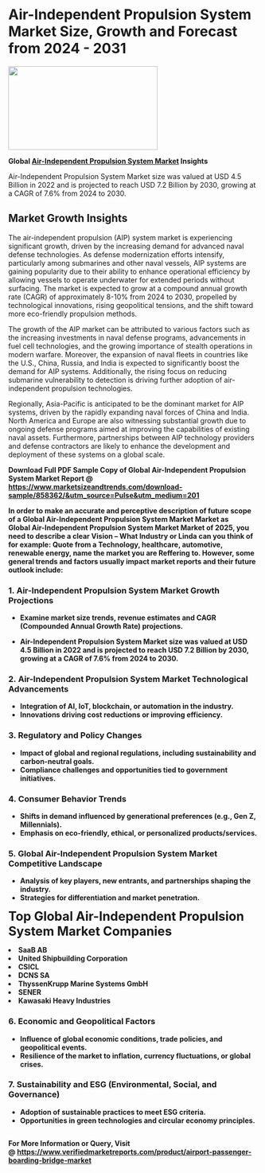 <H1>Air-Independent Propulsion System Market Size, Growth and Forecast from 2024 - 2031</H1><img class="aligncenter size-medium wp-image-584254" src="https://thirdeyenews.in/wp-content/uploads/2024/09/Global-Market-Research-300x168.jpeg" alt="" width="300" height="168" /><p><strong>Global&nbsp;<a href="https://www.marketsizeandtrends.com/download-sample/858362/&amp;utm_source=Pulse&amp;utm_medium=201">Air-Independent Propulsion System Market</a> Insights</strong></p><p>Air-Independent Propulsion System Market size was valued at USD 4.5 Billion in 2022 and is projected to reach USD 7.2 Billion by 2030, growing at a CAGR of 7.6% from 2024 to 2030.</p><p><h2>Market Growth Insights</h2> <p>The air-independent propulsion (AIP) system market is experiencing significant growth, driven by the increasing demand for advanced naval defense technologies. As defense modernization efforts intensify, particularly among submarines and other naval vessels, AIP systems are gaining popularity due to their ability to enhance operational efficiency by allowing vessels to operate underwater for extended periods without surfacing. The market is expected to grow at a compound annual growth rate (CAGR) of approximately 8-10% from 2024 to 2030, propelled by technological innovations, rising geopolitical tensions, and the shift toward more eco-friendly propulsion methods.</p> <p><strong></strong></p> <p>The growth of the AIP market can be attributed to various factors such as the increasing investments in naval defense programs, advancements in fuel cell technologies, and the growing importance of stealth operations in modern warfare. Moreover, the expansion of naval fleets in countries like the U.S., China, Russia, and India is expected to significantly boost the demand for AIP systems. Additionally, the rising focus on reducing submarine vulnerability to detection is driving further adoption of air-independent propulsion technologies.</p> <p>Regionally, Asia-Pacific is anticipated to be the dominant market for AIP systems, driven by the rapidly expanding naval forces of China and India. North America and Europe are also witnessing substantial growth due to ongoing defense programs aimed at improving the capabilities of existing naval assets. Furthermore, partnerships between AIP technology providers and defense contractors are likely to enhance the development and deployment of these systems on a global scale.</p> <p><strong></p><p><span class=""><strong>Download Full PDF Sample Copy of Global Air-Independent Propulsion System Market Report</strong> @ <a href="https://www.marketsizeandtrends.com/download-sample/858362/&amp;utm_source=Pulse&amp;utm_medium=201" target="_blank">https://www.marketsizeandtrends.com/download-sample/858362/&amp;utm_source=Pulse&amp;utm_medium=201</a></span></p><p>In order to make an accurate and perceptive description of future scope of a Global&nbsp;Air-Independent Propulsion System Market Market as Global&nbsp;Air-Independent Propulsion System Market Market of 2025, you need to describe a clear Vision &ndash; What Industry or Linda can you think of for example: Quote from a Technology, healthcare, automotive, renewable energy, name the market you are Reffering to. However, some general trends and factors usually impact market reports and their future outlook include:</p><h3>1.&nbsp;<strong>Air-Independent Propulsion System Market Growth Projections</strong></h3><ul><li>Examine market size trends, revenue estimates and CAGR (Compounded Annual Growth Rate) projections.</li><li><p>Air-Independent Propulsion System Market size was valued at USD 4.5 Billion in 2022 and is projected to reach USD 7.2 Billion by 2030, growing at a CAGR of 7.6% from 2024 to 2030.</p></li></ul><h3>2.&nbsp;<strong>Air-Independent Propulsion System Market Technological Advancements</strong></h3><ul><li>Integration of AI, IoT, blockchain, or automation in the industry.</li><li>Innovations driving cost reductions or improving efficiency.</li></ul><h3>3.&nbsp;<strong>Regulatory and Policy Changes</strong></h3><ul><li>Impact of global and regional regulations, including sustainability and carbon-neutral goals.</li><li>Compliance challenges and opportunities tied to government initiatives.</li></ul><h3>4.&nbsp;<strong>Consumer Behavior Trends</strong></h3><ul><li>Shifts in demand influenced by generational preferences (e.g., Gen Z, Millennials).</li><li>Emphasis on eco-friendly, ethical, or personalized products/services.</li></ul><h3>5.&nbsp;<strong>Global Air-Independent Propulsion System Market Competitive Landscape</strong></h3><ul><li>Analysis of key players, new entrants, and partnerships shaping the industry.</li><li>Strategies for differentiation and market penetration.</li></ul><p data-pm-slice="1 1 []"><span style="color: inherit; font-family: inherit; font-size: 25px;">Top Global Air-Independent Propulsion System Market Companies</span></p><div class="" data-test-id=""><p><li>SaaB AB</li><li> United Shipbuilding Corporation</li><li> CSICL</li><li> DCNS SA</li><li> ThyssenKrupp Marine Systems GmbH</li><li> SENER</li><li> Kawasaki Heavy Industries</li></p></div><h3>6.&nbsp;<strong>Economic and Geopolitical Factors</strong></h3><ul><li>Influence of global economic conditions, trade policies, and geopolitical events.</li><li>Resilience of the market to inflation, currency fluctuations, or global crises.</li></ul><h3>7.&nbsp;<strong>Sustainability and ESG (Environmental, Social, and Governance)</strong></h3><ul><li>Adoption of sustainable practices to meet ESG criteria.</li><li>Opportunities in green technologies and circular economy principles.</li></ul><h2><strong style="font-size: 14px;">For More Information or Query, Visit @&nbsp;</strong><a style="background-color: #ffffff; font-size: 14px;" href="https://www.marketsizeandtrends.com/report/air-independent-propulsion-system-market/" target="_blank">https://www.verifiedmarketreports.com/product/airport-passenger-boarding-bridge-market</a></h2>
